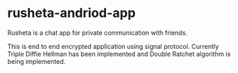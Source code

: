 # rusheta-andriod-app

Rusheta is a chat app for private communication with friends.

This is end to end encrypted application using signal protocol. 
Currently Triple Diffie Hellman has been implemented and Double Ratchet algorithm is being implemented.